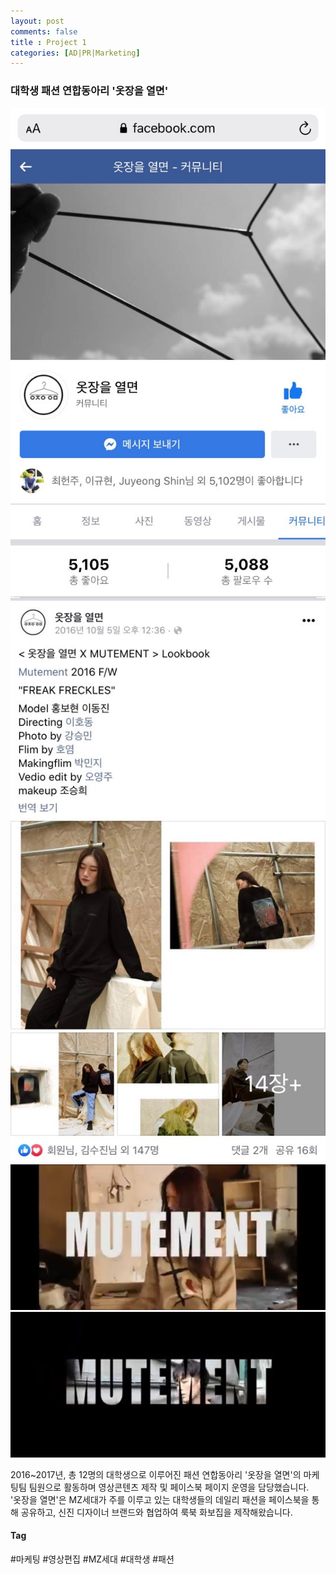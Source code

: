```yaml
---
layout: post
comments: false
title : Project 1
categories: [AD|PR|Marketing]
---
```


### 대학생 패션 연합동아리 '옷장을 열면'

![옷장을열면](/img/marketing1.jpg)
![옷장을열면](/img/marketing2.jpg)
![옷장을열면](/img/marketing3.jpg)
![옷장을열면](/img/marketing5.jpg)

2016~2017년, 총 12명의 대학생으로 이루어진 패션 연합동아리 '옷장을 열면'의 마케팅팀 팀원으로 활동하며 영상콘텐츠 제작 및 페이스북 페이지 운영을 담당했습니다.  
'옷장을 열면'은 MZ세대가 주를 이루고 있는 대학생들의 데일리 패션을 페이스북을 통해 공유하고, 신진 디자이너 브랜드와 협업하여 룩북 화보집을 제작해왔습니다.

#### Tag
#마케팅
#영상편집
#MZ세대
#대학생
#패션